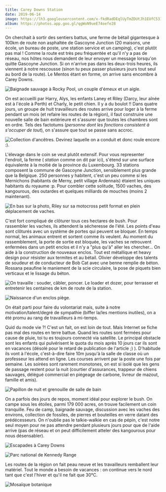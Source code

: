 ```yaml
---
title: Carey Downs Station
date: 2019-06-14
image: https://lh3.googleusercontent.com/x-fkdRadDEqlUyTmZDUtJh1EUfC5316ybPHJEoHwA6UMmADXevQRDNs4qFCLRWVUV0Deqxlx0I2uNln_2NiYaTiw-ZSt2FkHjPJ_meC9GZunwTpuJ3bgPpydtLk7sSUA0TaANEQE8zs=w600
album: https://photos.app.goo.gl/qgWoN9ueE74oefe28
---
```



On cherchait à sortir des sentiers battus, une ferme de bétail gigantesque à 100km de route non asphaltée de Gascoyne Junction (20 maisons, une école, un bureau de poste, une station service et un camping), c'est plutôt pas mal ! Comme la route est très peu fréquentée et qu'il n'y a pas de réseau, nos hôtes nous demandent de leur envoyer un message lorsqu'on quitte Gascoyne Junction. Si on n'arrive pas dans les deux-trois heures, ils viennent à notre rescousse (sinon tu peux passer plusieurs jours tout seul au bord de la route). Le Mentos étant en forme, on arrive sans encombre à Carey Downs. 

![](https://lh3.googleusercontent.com/OwXuBh7jHVV2GfRJfkLIVPxKGNVUir5fJ1hgVi7NxVFs6Me8W06Qu9oUJ79jxz0oyShI_itOi0zarzcxcfpoE3ckh5cJI85utiwQ4j_23JuUzVxvpLtEb8Czj6qr65Q46nhhD9TsBOs=w600 "Baignade sauvage à Rocky Pool, un couple d'émeux et un aigle.")

On est accueilli par Harry, Alys, les enfants Laney et Riley (Darcy, leur aînée est à l'école à Perth) et Charly, le petit chien. Il y a du boulot !! Dans quatre jours, un groupe de huit travailleurs des routes arrive pour loger à la ferme pendant un mois (et refaire les routes de la région), il faut construire une nouvelle salle de bain extérieure et s'assurer que toutes les chambres sont en ordre. Tels des factotums (*personne dont les fonctions consistent à s'occuper de tout*), on s'assure que tout se passe sans accroc.

![](https://lh3.googleusercontent.com/8xorE499Gp3on8wagaFc_Y_15_tsilwZ38S9Bm3UVJXeymiMuHSKOk8D7bFVB165kya4yfuLvA_8LS7s7jQI6rrXRl5dyM3M3ukiJlLU6KMkKKdkqNMxlC267UyWCY2VW2wGlticna4=w600 "Collection d'ancêtres. Devinez laquelle on a conduit et donc roule encore :).")

L'élevage dans le coin se veut plutôt extensif. Pour vous representer l'endroit, la ferme ( *station* comme on dit par ici), s'étend sur une surface équivalente à la moitié de la province du Luxembourg. 33 stations composent la commune de Gascoyne Junction, sensiblement plus grande que la Belgique. 250 personnes y habitent, c'est un peu comme si les Mernichons (habitants de Merny, petit village Ardennais) étaient les uniques habitants du royaume :p. Pour combler cette solitude, 1500 vaches, des kangourous, des outardes et quelques milliards de mouches (moins 2 maintenant).

![](https://lh3.googleusercontent.com/BdDgHvuucAWXJHPTHp2vCE0YIv5r9EdO4qY0PYub5ZO0M1ma7XpollppUNPHHO8I-t1JGzHi9Y5BFKi2h_mlVR2KVgW1wwyC9lYQBGVMt-M47RZrTqwDkLV0W4hFcb1QZuQBJ-6O2Rw=w600 "En bas sur la photo, Riley sur sa motocross petit format en plein déplacement de vaches.")

C'est fort compliqué de clôturer tous ces hectares de bush. Pour rassembler les vaches, ils attendent la sécheresse de l'été.  Les points d'eau sont clôturés avec un système de portes qui peuvent se bloquer. En temps normal, les animaux entrent et sortent comme ils veulent. Au moment du rassemblement, la porte de sortie est bloquée, les vaches se retrouvent enfermées dans un petit enclos et il n'y a "plus qu'à" aller les chercher... On aide à la construction de nouveaux enclos. Tout est métallique et heavy design pour résister aux termites et au bétail. Olivier développe des talents de soudeur et de conducteur de Bob Cat avec une benne remplie de béton. Rossana peaufine le maniement de la scie circulaire, la pose de piquets bien verticaux et le lissage du béton.

![](https://lh3.googleusercontent.com/d8r1zcK5dppHcBLAjoXeAJ8lMp66H1lqamovzFjEQJqPABQnI5cyVE0IE_bT7edzt-GRMKQ2FxhoqfNVeQjIrH8WBsK50FrWJzfDwyWD4LW5smCcRMNoGn3wCb_SMw99V7EPl_bgvE4=w600 "On travaille : souder, câbler, poncer. Le loader et dozer, pour terrasser et entretenir les centaines de km de route de la station.")

![](https://lh3.googleusercontent.com/YBc_ZIMSvZ1Ct32N-6JtKlXxIGluIilybfNo_2fs2MNwRzRJCOxhThq7Ypz_ddrtOPDFQmr_jrs3F5laZTQyBxb5UCxk4hkb2kmCfRkT8LaMpdc5AWwUXp4c1swO_XlEV4kCbh1m-pk=w600 "Naissance d'un enclos piège.")

On était parti pour faire du volontariat mais, suite à notre motivation/talent/degré de sympathie (biffer la/les mentions inutiles), on a été promu au rang de travailleurs à mi-temps.

Quid du mode vie ?! C'est un fait, on est loin de tout. Mais Internet se fiche pas mal des routes en terre battue. Quand les routes sont fermées pour cause de pluie, toi tu es toujours connecté via satellite. Le principal obstacle sont les enfants qui pulvérisent le quota du mois après 10 jours car ils sont en vacances (désolé pour le retard de publication de l'article ;) ). D'habitude ils vont à l'école, c'est-à-dire faire 10m jusqu'à la salle de classe où un professeur les attend en ligne. Les courses arrivent par la poste une fois par semaine. Les soirées sont rarement monotones, on est si isolé que les gens de passage restent pour la nuit (courtier d'assurances, trappeur de chiens sauvages,  délégué commercial en piégeage de carbone, livreur de mazout, famille et amis). 

![](https://lh3.googleusercontent.com/IRTGU-g15QgdIMYr2dfvog9jwCy9Y-VjuSNeTh5zzQk4LUW4gS-nJ91Hzc-ZO2a7A9m8B6bG-sWzbje_Toxp2EBmA3gdH2uKGoVUpyx6SnpHAjK1yGgnVQle7kpNhqylKn-0J-NEEAM=w600 "Papillon de nuit et grenouille de salle de bain")

On a parfois des jours de repos, moment idéal pour explorer le bush. On campe sous les étoiles, parmi 179 000 acres, on trouve facilement un coin tranquille. Feu de camp, baignade sauvage, discussion avec les vaches des environs, collection de fossiles, de pierres et bouteilles en verre datant des prédécesseurs. On n'oublie pas le talkie-walkie en cas de pépin, c'est notre seul moyen pour ne pas attendre pendant plusieurs jours pour que de l'aide arrive (pas de réseau et on peut difficilement atteler des kangourous pour nous désensabler).

![](https://lh3.googleusercontent.com/AWYOgazURFlJwH1OQ0kJKx599aqKTpk2E36XSgl5t2qJXjlG16jXyQ_LGxd6OIM2lKxZpFxuBz_KrAW36GwFlGsX58C2i8MogzfEWC09Ekl1OOYEI6J9PEpIpW-1fxQ2HWvEWuJU83Y=w600 "Escapades à Carey Downs")

![](https://lh3.googleusercontent.com/ldfm-2CHWpupUHATYUvxAkklRvBw_y8EeXU8Qu8c3SgSpIL2uZohJtuJsKNyxRWzsopngPGf7WuyRTfGcF8AOJFk60nfV9R9WRmkFyNWoPEg_1P6xmR-34ns1NJMBd51DAZB0upuVe8=w600 "Parc national de Kennedy Range")

Les routes de la région on fait peau neuve et les travailleurs remballent leur matériel. Tout le monde a besoin de vacances : on continue vers le nord tant que c'est l'hiver et qu'il ne fait que 30°C.

![](https://lh3.googleusercontent.com/L9B0_YGUoEwffLUqA75a2flFWJcbCSzk_vb2AN6VZPiU9iA2XzAVhp1tGN91KF15nvNIfb9gQZO4c-NOlmdD_llBlcx_zZQdrgfbhu4ROKMw1y-Q-ULQy8iho_UZ6UfmZXYtUxhtQhg=w600 "Mosaïque botanique")
